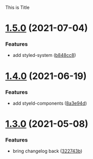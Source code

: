 This is Title

# [1.5.0](https://github.com/Browinee/react-component/compare/v1.4.0...v1.5.0) (2021-07-04)


### Features

* add styled-system ([b848cc8](https://github.com/Browinee/react-component/commit/b848cc8b60e2c29e60660434eba1e1307bc2ebba))

# [1.4.0](https://github.com/Browinee/react-component/compare/v1.3.0...v1.4.0) (2021-06-19)


### Features

* add styeld-components ([8a3e94d](https://github.com/Browinee/react-component/commit/8a3e94d156c8e247288f306e22282e79d639a82a))

# [1.3.0](https://github.com/Browinee/react-component/compare/v1.2.0...v1.3.0) (2021-05-08)


### Features

* bring changelog back ([322743b](https://github.com/Browinee/react-component/commit/322743b71f5124757fef61359c3b91152c51130d))
